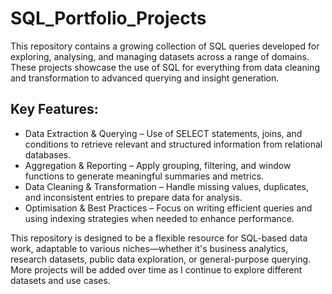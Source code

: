 # SQL_Portfolio_Projects

This repository contains a growing collection of SQL queries developed for exploring, analysing, and managing datasets across a range of domains. These projects showcase the use of SQL for everything from data cleaning and transformation to advanced querying and insight generation.

## Key Features:
- Data Extraction & Querying – Use of SELECT statements, joins, and conditions to retrieve relevant and structured information from relational databases.
- Aggregation & Reporting – Apply grouping, filtering, and window functions to generate meaningful summaries and metrics.
- Data Cleaning & Transformation – Handle missing values, duplicates, and inconsistent entries to prepare data for analysis.
- Optimisation & Best Practices – Focus on writing efficient queries and using indexing strategies when needed to enhance performance.

This repository is designed to be a flexible resource for SQL-based data work, adaptable to various niches—whether it's business analytics, research datasets, public data exploration, or general-purpose querying. More projects will be added over time as I continue to explore different datasets and use cases.
